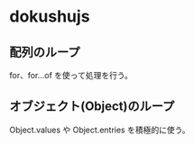# dokushujs

## 配列のループ

for、for...of を使って処理を行う。

## オブジェクト(Object)のループ

Object.values や Object.entries を積極的に使う。
